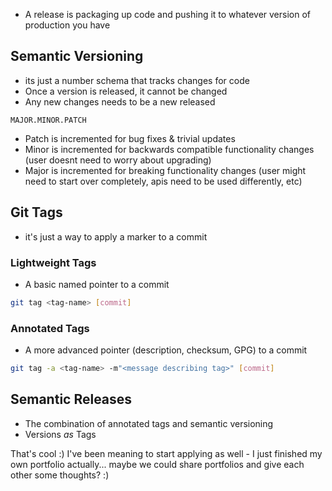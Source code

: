 - A release is packaging up code and pushing it to whatever version of production you have

## Semantic Versioning

- its just a number schema that tracks changes for code
- Once a version is released, it cannot be changed
- Any new changes needs to be a new released

```
MAJOR.MINOR.PATCH
```

- Patch is incremented for bug fixes & trivial updates
- Minor is incremented for backwards compatible functionality changes (user doesnt need to worry about upgrading)
- Major is incremented for breaking functionality changes (user might need to start over completely, apis need to be used differently, etc)


## Git Tags

- it's just a way to apply a marker to a commit

### Lightweight Tags

- A basic named pointer to a commit

```bash
git tag <tag-name> [commit]
```

### Annotated Tags

- A more advanced pointer (description, checksum, GPG) to a commit

```bash
git tag -a <tag-name> -m"<message describing tag>" [commit] 
```

## Semantic Releases

- The combination of annotated tags and semantic versioning
- Versions *as* Tags


That's cool :) I've been meaning to start applying as well - I just finished my own portfolio actually... maybe we could share portfolios and give each other some thoughts? :)
